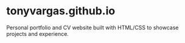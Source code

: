 # tonyvargas.github.io
Personal portfolio and CV website built with HTML/CSS to showcase projects and experience.
